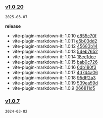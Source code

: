 ### [v1.0.20](https://github.com/Elora-Cloud/vite-plugin-markdown-it/compare/v1.0.7...v1.0.20)

`2025-03-07`

**release**

- vite-plugin-markdown-it: 1.0.10 [c855c70f](https://github.com/Elora-Cloud/vite-plugin-markdown-it/commit/c855c70f5aa0550ffc8621e73bd47c7dc55c1127)
- vite-plugin-markdown-it: 1.0.11 [e5b03dd2](https://github.com/Elora-Cloud/vite-plugin-markdown-it/commit/e5b03dd21cd9972eb8f61afef52e4d89e9fd9147)
- vite-plugin-markdown-it: 1.0.12 [45683b14](https://github.com/Elora-Cloud/vite-plugin-markdown-it/commit/45683b14bd26f1d589a61803ae67a1bb70a53ca1)
- vite-plugin-markdown-it: 1.0.13 [54eb7652](https://github.com/Elora-Cloud/vite-plugin-markdown-it/commit/54eb7652c5bad4e7c608c1584a16b3596f1ca583)
- vite-plugin-markdown-it: 1.0.14 [18ee1dce](https://github.com/Elora-Cloud/vite-plugin-markdown-it/commit/18ee1dce174df6e0a28bdd3b90c6f49fee070576)
- vite-plugin-markdown-it: 1.0.15 [bab0c726](https://github.com/Elora-Cloud/vite-plugin-markdown-it/commit/bab0c7260aab494a9056bdeb8602218f5618a9fc)
- vite-plugin-markdown-it: 1.0.16 [6db180f3](https://github.com/Elora-Cloud/vite-plugin-markdown-it/commit/6db180f38d5511e9fd91988f4b185c94c78a037f)
- vite-plugin-markdown-it: 1.0.17 [4d744a06](https://github.com/Elora-Cloud/vite-plugin-markdown-it/commit/4d744a06bd9f6078a29dd2d92bf0fac06fc18454)
- vite-plugin-markdown-it: 1.0.18 [95dff2a3](https://github.com/Elora-Cloud/vite-plugin-markdown-it/commit/95dff2a3229d2bd9867da10a1c0c9809f448884b)
- vite-plugin-markdown-it: 1.0.19 [539ea59d](https://github.com/Elora-Cloud/vite-plugin-markdown-it/commit/539ea59dc8f00354dd26c503683efb9ce9a6c98d)
- vite-plugin-markdown-it: 1.0.9 [066811d5](https://github.com/Elora-Cloud/vite-plugin-markdown-it/commit/066811d5b46b6b8638f771a866cf8b02cdb0206a)
### [v1.0.7](https://github.com/Elora-Cloud/vite-plugin-markdown-it/compare/v1.0.6...v1.0.7)

`2024-03-02`
